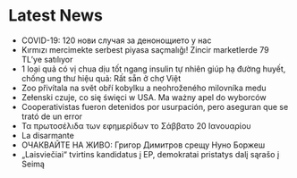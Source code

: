 # Latest News
-  COVID-19: 120 нови случая за денонощието у нас
-  Kırmızı mercimekte serbest piyasa saçmalığı! Zincir marketlerde 79 TL’ye satılıyor
-  1 loại quả có vị chua dịu tốt ngang insulin tự nhiên giúp hạ đường huyết, chống ung thư hiệu quả: Rất sẵn ở chợ Việt
-  Zoo přivítala na svět obří kobylku a neohroženého milovníka medu
-  Zełenski czuje, co się święci w USA. Ma ważny apel do wyborców
-  Cooperativistas fueron detenidos por usurpación, pero aseguran que se trató de un error
-  Τα πρωτοσέλιδα των εφημερίδων το Σάββατο 20 Ιανουαρίου
-  La disarmante
-  ОЧАКВАЙТЕ НА ЖИВО: Григор Димитров срещу Нуно Боржеш
-  „Laisviečiai“ tvirtins kandidatus į EP, demokratai pristatys dalį sąrašo į Seimą
